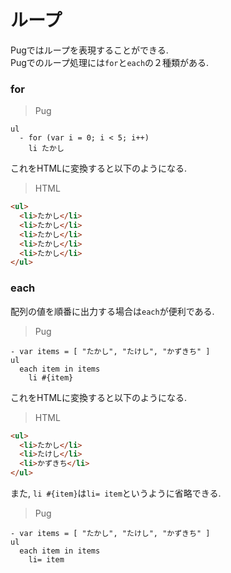 # ループ
Pugではループを表現することができる.  
Pugでのループ処理には`for`と`each`の２種類がある.

### for

> Pug
```
ul
  - for (var i = 0; i < 5; i++)
    li たかし
```

これをHTMLに変換すると以下のようになる.

>  HTML
```html
<ul>
  <li>たかし</li>
  <li>たかし</li>
  <li>たかし</li>
  <li>たかし</li>
  <li>たかし</li>
</ul>
```

### each
配列の値を順番に出力する場合は`each`が便利である.

> Pug
```
- var items = [ "たかし", "たけし", "かずきち" ]
ul
  each item in items
    li #{item}
```

これをHTMLに変換すると以下のようになる.

> HTML
```html
<ul>
  <li>たかし</li>
  <li>たけし</li>
  <li>かずきち</li>
</ul>
```

また, `li #{item}`は`li= item`というように省略できる.

> Pug
```
- var items = [ "たかし", "たけし", "かずきち" ]
ul
  each item in items
    li= item
```
